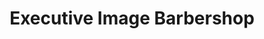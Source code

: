 ---
title: "Executive Image Barbershop"
url: /cleveland-heights/executive-image-barbershop/
shop: Friseur
---